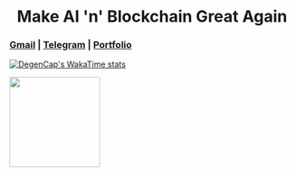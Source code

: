 <h1 align="center" font-weight="bold">
Make AI 'n' Blockchain Great Again<br/>

</h1>

### [Gmail](mailto:jay@chiral.ai) | [Telegram](https://t.me/degencap777) | [Portfolio](https://westchain.org)

[![DegenCap's WakaTime stats](https://github-readme-stats.vercel.app/api/wakatime?username=degencap777)](https://github.com/anuraghazra/github-readme-stats)

<img align="left" height="160px" src="https://github-readme-stats.vercel.app/api/top-langs/?username=degencap777&layout=compact&theme=merko&count_private=true&hide=jupyter%20notebook,solidity,css,html&langs_count=8">
